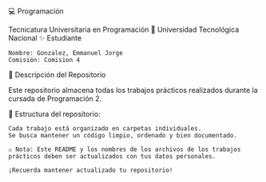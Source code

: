 💻 Programación 

Tecnicatura Universitaria en Programación
📍 Universidad Tecnológica Nacional
✨ Estudiante

    Nombre: Gonzalez, Emmanuel Jorge 
    Comisión: Comision 4

📂 Descripción del Repositorio

Este repositorio almacena todas los trabajos prácticos realizados durante la cursada de Programación 2.

📌 Estructura del repositorio:

    Cada trabajo está organizado en carpetas individuales.
    Se busca mantener un código limpio, ordenado y bien documentado.

    ⚠️ Nota: Este README y los nombres de los archivos de los trabajos prácticos deben ser actualizados con tus datos personales.

    ¡Recuerda mantener actualizado tu repositorio!

